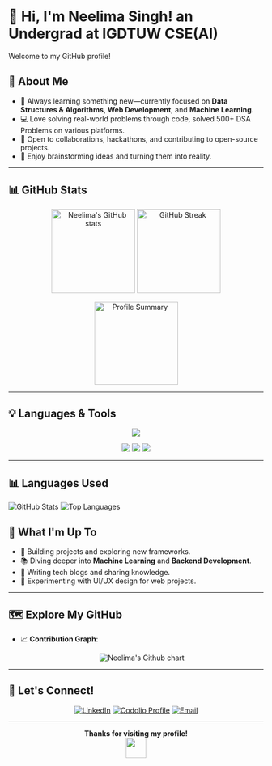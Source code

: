 # 👋 Hi, I'm Neelima Singh! an Undergrad at IGDTUW CSE(AI)

Welcome to my GitHub profile!  
## 🎯 About Me

- 🌱 Always learning something new—currently focused on **Data Structures & Algorithms**, **Web Development**, and **Machine Learning**.
- 💻 Love solving real-world problems through code, solved 500+ DSA Problems on various platforms.
- 🤝 Open to collaborations, hackathons, and contributing to open-source projects.
- 🧩 Enjoy brainstorming ideas and turning them into reality.
---

## 📊 GitHub Stats

<p align="center">
  <img src="https://github-readme-stats.vercel.app/api?username=neelima-singh07&show_icons=true&theme=tokyonight&hide_title=true" alt="Neelima's GitHub stats" height="165">
  <img src="https://github-readme-streak-stats.herokuapp.com/?user=neelima-singh07&theme=tokyonight" alt="GitHub Streak" height="165">
</p>
<p align="center">
  <img src="https://github-profile-summary-cards.vercel.app/api/cards/profile-details?username=neelima-singh07&theme=tokyonight" alt="Profile Summary" height="165">
</p>

---

## 💡 Languages & Tools

<p align="center">
  <img src="https://skillicons.dev/icons?i=python,cpp,js,html,css,react,nodejs,mysql,git,github,Figma" />
</p>
<p align="center">
  <img src="https://img.shields.io/badge/Editor-VS%20Code-blue?logo=visualstudiocode&logoColor=white"/>
  <img src="https://img.shields.io/badge/OS-Windows-blue?logo=windows&logoColor=white"/>
  <img src="https://img.shields.io/badge/Terminal-Bash-black?logo=gnubash&logoColor=white"/>
</p>

---
## 📊 Languages Used

![GitHub Stats](https://github-readme-stats.vercel.app/api?username=neelima-singh07&show_icons=true&theme=radical)
![Top Languages](https://github-readme-stats.vercel.app/api/top-langs/?username=neelima-singh07&layout=compact&theme=radical)

## 🚀 What I'm Up To

- 🔭 Building projects and exploring new frameworks.
- 📚 Diving deeper into **Machine Learning** and **Backend Development**.
- 📝 Writing tech blogs and sharing knowledge.
- 🎨 Experimenting with UI/UX design for web projects.

---

## 🗺️ Explore My GitHub


- 📈 **Contribution Graph**:

  <p align="center">
    <img src="https://ghchart.rshah.org/neelima-singh07" alt="Neelima's Github chart" />
  </p>

---

## 🤝 Let's Connect!

<p align="center">
  <a href="https://www.linkedin.com/in/neelima-singh-481294318/"><img src="https://img.shields.io/badge/LinkedIn-blue?logo=linkedin&logoColor=white" alt="LinkedIn"></a>
  <a href="https://codolio.com/profile/Neelima"><img src="https://img.shields.io/badge/Codolio-Profile-orange?logo=codeforces&logoColor=white" alt="Codolio Profile"></a>
  <a href="mailto:singhneelima826@gmail.com"><img src="https://img.shields.io/badge/Email-D14836?logo=gmail&logoColor=white" alt="Email"></a>
</p>

---

<p align="center">
  <b>Thanks for visiting my profile!</b> <br/>
  <img src="https://media.giphy.com/media/hvRJCLFzcasrR4ia7z/giphy.gif" width="40"/>
</p>


